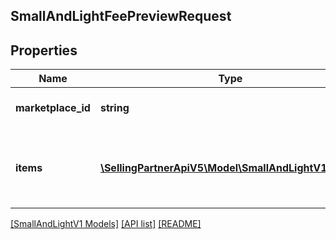## SmallAndLightFeePreviewRequest

## Properties

Name | Type | Description | Notes
------------ | ------------- | ------------- | -------------
**marketplace_id** | **string** | A marketplace identifier. |
**items** | [**\SellingPartnerApiV5\Model\SmallAndLightV1\Item[]**](Item.md) | A list of items for which to retrieve fee estimates (limit: 25). |

[[SmallAndLightV1 Models]](../) [[API list]](../../Api) [[README]](../../../README.md)
